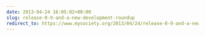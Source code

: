 ```yaml
---
date: 2013-04-24 16:05:02+00:00
slug: release-0-9-and-a-new-development-roundup
redirect_to: https://www.mysociety.org/2013/04/24/release-0-9-and-a-new-development-roundup/
---
```


